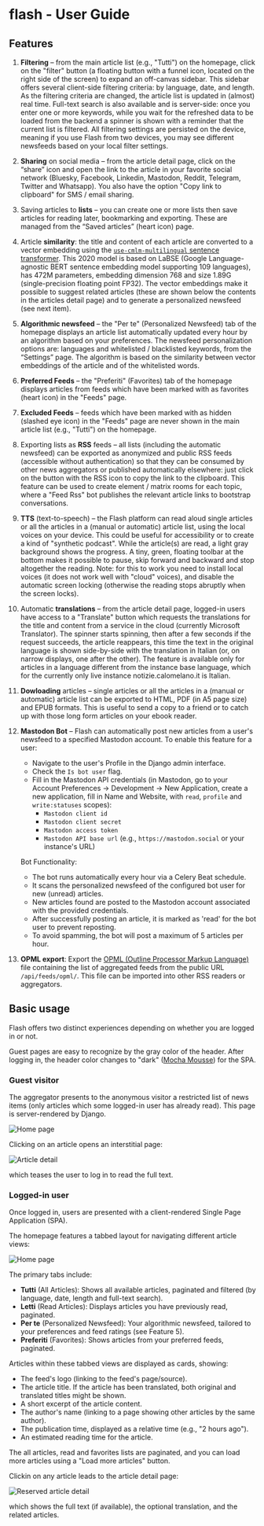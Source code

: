 flash - User Guide
==================

## Features

1. **Filtering** – from the main article list (e.g., "Tutti") on the homepage, click on the "filter" button (a floating button with a funnel icon, located on the right side of the screen) to expand an off-canvas sidebar. This sidebar offers several client-side filtering criteria: by language, date, and length. As the filtering criteria are changed, the article list is updated in (almost) real time. Full-text search is also available and is server-side: once you enter one or more keywords, while you wait for the refreshed data to be loaded from the backend a spinner is shown with a reminder that the current list is filtered. All filtering settings are persisted on the device, meaning if you use Flash from two devices, you may see different newsfeeds based on your local filter settings.

2. **Sharing** on social media – from the article detail page, click on the “share” icon and open the link to the article in your favorite social network (Bluesky, Facebook, Linkedin, Mastodon, Reddit, Telegram, Twitter and Whatsapp). You also have the option "Copy link to clipboard" for SMS / email sharing.

3. Saving articles to **lists** – you can create one or more lists then save articles for reading later, bookmarking and exporting. These are managed from the “Saved articles” (heart icon) page.

4. Article **similarity**: the title and content of each article are converted to a vector embedding using the [`use-cmlm-multilingual` sentence transformer](https://huggingface.co/sentence-transformers/use-cmlm-multilingual). This 2020 model is based on LaBSE (Google Language-agnostic BERT sentence embedding model supporting 109 languages), has 472M parameters, embedding dimension 768 and size 1.89G (single-precision floating point FP32). The vector embeddings make it possible to suggest related articles (these are shown below the contents in the articles detail page) and to generate a personalized newsfeed (see next item).

5. **Algorithmic newsfeed** – the "Per te" (Personalized Newsfeed) tab of the homepage displays an article list automatically updated every hour by an algorithm based on your preferences. The newsfeed personalization options are: languages and whitelisted / blacklisted keywords, from the “Settings” page. The algorithm is based on the similarity between vector embeddings of the article and of the whitelisted words.

6. **Preferred Feeds** – the "Preferiti" (Favorites) tab of the homepage displays articles from feeds which have been marked with as favorites (heart icon) in the "Feeds" page.

7. **Excluded Feeds** – feeds which have been marked with as hidden (slashed eye icon) in the "Feeds" page are never shown in the main article list (e.g., "Tutti") on the homepage.

8. Exporting lists as **RSS** feeds – all lists (including the automatic newsfeed) can be exported as anonymized and public RSS feeds (accessible without authentication) so that they can be consumed by other news aggregators or published automatically elsewhere: just click on the button with the RSS icon to copy the link to the clipboard. This feature can be used to create element / matrix rooms for each topic, where a "Feed Rss" bot publishes the relevant article links to bootstrap conversations.

9. **TTS** (text-to-speech) – the Flash platform can read aloud single articles or all the articles in a (manual or automatic) article list, using the local voices on your device. This could be useful for accessibility or to create a kind of "synthetic podcast". While the article(s) are read, a light gray background shows the progress. A tiny, green, floating toolbar at the bottom makes it possible to pause, skip forward and backward and stop altogether the reading. Note: for this to work you need to install local voices (it does not work well with "cloud" voices), and disable the automatic screen locking (otherwise the reading stops abruptly when the screen locks).

10. Automatic **translations** – from the article detail page, logged-in users have access to a "Translate" button which requests the translations for the title and content from a service in the cloud (currently Microsoft Translator). The spinner starts spinning, then after a few seconds if the request succeeds, the article reappears, this time the text in the original language is shown side-by-side with the translation in Italian (or, on narrow displays, one after the other). The feature is available only for articles in a language different from the instance base language, which for the currently only live instance notizie.calomelano.it is Italian.

10. **Dowloading** articles – single articles or all the articles in a (manual or automatic) article list can be exported to HTML, PDF (in A5 page size) and EPUB formats. This is useful to send a copy to a friend or to catch up with those long form articles on your ebook reader.

12. **Mastodon Bot** – Flash can automatically post new articles from a user's newsfeed to a specified Mastodon account. To enable this feature for a user:

    *   Navigate to the user's Profile in the Django admin interface.
    *   Check the `Is bot user` flag.
    *   Fill in the Mastodon API credentials (in Mastodon, go to your Account Preferences -> Development -> New Application, create a new application, fill in Name and Website, with `read`, `profile` and `write:statuses` scopes):
        *   `Mastodon client id`
        *   `Mastodon client secret`
        *   `Mastodon access token`
        *   `Mastodon API base url` (e.g., `https://mastodon.social` or your instance's URL)

    Bot Functionality:

    * The bot runs automatically every hour via a Celery Beat schedule.
    * It scans the personalized newsfeed of the configured bot user for new (unread) articles.
    * New articles found are posted to the Mastodon account associated with the provided credentials.
    * After successfully posting an article, it is marked as 'read' for the bot user to prevent reposting.
    * To avoid spamming, the bot will post a maximum of 5 articles per hour.

13. **OPML export**: Export the [OPML (Outline Processor Markup Language)](https://en.wikipedia.org/wiki/OPML) file containing the list of aggregated feeds from the public URL `/api/feeds/opml/`. This file can be imported into other RSS readers or aggregators.

## Basic usage

Flash offers two distinct experiences depending on whether you are logged in or not.

Guest pages are easy to recognize by the gray color of the header. After logging in, the header color changes to "dark" ([Mocha Mousse](https://www.pantone.com/eu/it/color-of-the-year/2025)) for the SPA.

### Guest visitor

The aggregator presents to the anonymous visitor a restricted list of news items (only articles which some logged-in user has already read). This page is server-rendered by Django.

![Home page](homepage.jpeg)

Clicking on an article opens an interstitial page:

![Article detail](article_detail.jpeg)

which teases the user to log in to read the full text.

### Logged-in user

Once logged in, users are presented with a client-rendered Single Page Application (SPA).

The homepage features a tabbed layout for navigating different article views:

![Home page](res_homepage.jpeg)

The primary tabs include:

- **Tutti** (All Articles): Shows all available articles, paginated and filtered (by language, date, length and full-text search).
- **Letti** (Read Articles): Displays articles you have previously read, paginated.
- **Per te** (Personalized Newsfeed): Your algorithmic newsfeed, tailored to your preferences and feed ratings (see Feature 5).
- **Preferiti** (Favorites): Shows articles from your preferred feeds, paginated.

Articles within these tabbed views are displayed as cards, showing:

- The feed's logo (linking to the feed's page/source).
- The article title. If the article has been translated, both original and translated titles might be shown.
- A short excerpt of the article content.
- The author's name (linking to a page showing other articles by the same author).
- The publication time, displayed as a relative time (e.g., "2 hours ago").
- An estimated reading time for the article.

The all articles, read and favorites lists are paginated, and you can load more articles using a "Load more articles" button. 

Clickin on any article leads to the article detail page:

![Reserved article detail](res_article_detail.jpeg)

which shows the full text (if available), the optional translation, and the related articles.
